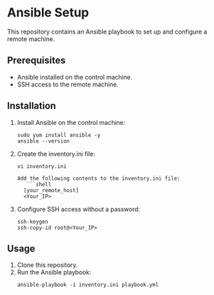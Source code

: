 # Ansible Setup

This repository contains an Ansible playbook to set up and configure a remote machine.

## Prerequisites

- Ansible installed on the control machine.
- SSH access to the remote machine.

## Installation

   1. Install Ansible on the control machine:
   
      ```shell
      sudo yum install ansible -y
      ansible --version
   2. Create the inventory.ini file:
       ```shell
      vi inventory.ini

      Add the following contents to the inventory.ini file:
          ```shell
         [your_remote_host]
         <Your_IP>

   3. Configure SSH access without a password:
         ```shell
         ssh-keygen
         ssh-copy-id root@<Your_IP>

## Usage
1. Clone this repository.
2. Run the Ansible playbook:
   ```shell
   ansible-playbook -i inventory.ini playbook.yml
